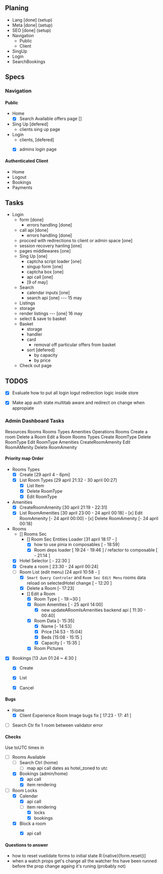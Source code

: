 ## Planing
-   Lang [done] (setup)
-   Meta [done] (setup)
-   SEO  [done] (setup)
-   Navigation
    -   Public
    -   Client
-   SingUp
-   Login
-   SearchBookings



## Specs

### Navigation

#### Public
-   Home
    -   [x] Search Available offers page []
-   Sing Up [defered]
    -   clients sing up page
-   Login
    -   clients, [defered] 
    -   [x] admins login page


#### Authenticated Client
-   Home
-   Logout
-   Bookings
-   Payments

## Tasks
- Login
  - form [done]
    - errors handling [done]
  - call api [done]
    - errors handling [done]
  - procced with redirections to client or admin space [one]
  - session recovery hanling [one]
  - pages middlewares [one]
  - Sing Up [one]
    - captcha script loader [one]
    - singup form [one]
    - captcha box [one]
    - api call [one]
    - [9 of may]
  - Search
    - calendar inputs [one]
    - search api [one] --- 15 may
  -  Listings
    - storage
    - render listings --- [one] 16 may
    - select & save to basket  
  - Basket
    - storage
    - handler
    - card
      - removal off particular offers from basket
    - sort [defered]
      - by capacity 
      - by price 
  - Check out page


## TODOS

-	[x] Evaluate how to put all login logut redirection logic inside store 
-	[x] Make app auth state multitab aware and redirect on change when appropiate



### Admin Dashboard Tasks

Resources
    Rooms
    Rooms Types
    Amenities
Operations
Rooms
    Create a room
    Delete a Room
    Edit a Room
Rooms Types
    Create RoomType
    Delete RoomType
    Edit RoomType
Amenities
    CreateRoomAmenity
    Edit RoomAMenity
    Delete RoomAmenity


#### Priority map Order
- Rooms Types
  - [x] Create  [29 april 4 - 6pm]
  - [x] List Room Types [29 april 21:32 - 30 april 00:27]
      - [x] List Item
      - [x] Delete RoomType
      - [x] Edit RoomType

- Amenities
    - [x] CreateRoomAmenity [30 april 21:19 - 22:31]
    - [x] List RoomAmenities [30 april 23:00 - 24 april  00:18]
          - [x] Edit RoomAmenity [- 24 april 00:00]
          - [x] Delete RoomAmenity [- 24 april  00:18]
- Rooms
    - [] Rooms Sec 
      - [] Room Sec Entities Loader  [31 april 18:17 - ]
        - [x] how to use pinia in composables [ - 18:59]
        - [x] Room deps loader [ 19:24 - 19:46 ] / refactor to composable [ - 21:14 ]
    - [x] Hotel Selector [ - 22:30 ]
    - [x] Create a room [ 23:30 - 24 april 00:24]
    - [ ] Room List (edit menu) [24 april 10:58 - ]
      - [x] `Smart Query Controler` and `Room Sec Edit Menu` rooms data reload on selectedHotel change [ - 12:20 ]
      - [x] Delete a Room [- 17:23]
      - [] Edit a Room
        - [x] Room Type [ - 19:~30 ]
        - [x] Room Amenities [ - 25 april 14:00]
          - [x] new updateARoomIsAmenities backend api [ 11:30 - 00:40]
        - [x] Room Data [- 15:35]
          - [x] Name [- 14:53]
          - [x] Price [14:53 - 15:04]
          - [x] Beds [15:08 - 15:15 ]
          - [x] Capacity [ - 15:35 ]
        - [x] Room Pictures
- [x] Bookings [13 Jun 01:24 ~ 4:30  ]
  - [x] Create
  - [x] List
  - [x] Cancel


#### Bugs
- Home
  - [x] Client Experience Room Image bugs fix  [ 17:23 - 17: 41 ]
- [ ] Search Ctr fix 1 room between validator error

#### Checks
Use toUTC times in
- [ ] Rooms Available
  - [ ] Search Ctrl (home)
    - [ ] map api call dates as hotel_zoned to utc
  - [x] Bookings (admin/home)
    - [x] api call
    - [x] item rendering
- [ ] Room Locks
  - [x] Calendar
    - [x] api call
    - [ ] item rendering
      - [x] locks 
      - [x] bookings
  - [x] Block a room
    - [x] api call


#### Questions to answer
- how to reset vuelidate forms to initial state R:{native}[form.reset()]
- when a watch props get's change all the watcher fns have been runned before the prop change againg it's runing  (probably not)